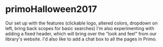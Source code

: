# primoHalloween2017
Our set up with the features (clickable logo, altered colors, dropdown on left, bring back scopes for basic searches)
I'm also experimenting with adding a fixed header, which will bring over the "look and feel" from our library's website. 
I'd also like to add a chat box to all the pages in Primo. 
